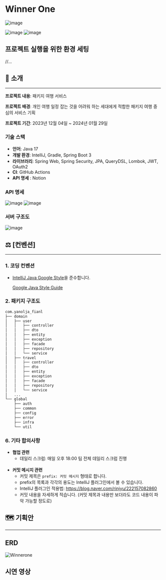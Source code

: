 # Winner One

![image](https://github.com/yanolja-finalproject/Backend/assets/87019291/51b20a20-5cdc-49ba-87c7-571c363c97a9)

![image](https://github.com/yanolja-finalproject/Backend/assets/87019291/092e3f1b-5427-4790-8845-74927c5991ce)
![image](https://github.com/yanolja-finalproject/Backend/assets/87019291/8d2b94ca-97a5-4f67-9e06-92eadf6a93c5)



## 프로젝트 실행을 위한 환경 세팅

//...

## 📍 소개

***
**프로젝트 내용**: 패키지 여행 서비스

**프로젝트 배경**: 개인 여행 일정 잡는 것을 어려워 하는 세대에게 적합한 패키지 여행 중심의 서비스 기획

**프로젝트 기간**: 2023년 12월 04일 ~ 2024년 01월 29일

### 기술 스택

- **언어**: Java 17
- **개발 환경**: IntelliJ, Gradle, Spring Boot 3
- **라이브러리**: Spring Web, Spring Security, JPA, QueryDSL, Lombok, JWT, OAuth2
- **CI**: GitHub Actions
- **API 명세** : Notion

### API 명세
![image](https://github.com/yanolja-finalproject/Backend/assets/87019291/71805583-c1e2-4883-b761-473672e91455)
![image](https://github.com/yanolja-finalproject/Backend/assets/87019291/139938cb-d313-415e-b3f1-0aab5950857f)

### 서버 구조도
![image](https://github.com/yanolja-finalproject/Backend/assets/87019291/5f617311-8d6d-43c5-b292-0fe59177deee)


## ⚖️ [컨벤션]

----

### 1. 코딩 컨벤션

- [IntelliJ Java Google Style](https://github.com/google/styleguide/blob/gh-pages/intellij-java-google-style.xml)을 준수합니다.
    
    [Google Java Style Guide](https://google.github.io/styleguide/javaguide.html)
    
### 2. 패키지 구조도

```bash
com.yanolja_fianl
├── domain
│   ├── user
│   │   ├── controller
│   │   ├── dto
│   │   ├── entity
│   │   ├── exception
│   │   ├── facade
│   │   ├── repository
│   │   └── service
│   ├── travel
│   │   ├── controller
│   │   ├── dto
│   │   ├── entity
│   │   ├── exception
│   │   ├── facade
│   │   ├── repository
│   │   └── service
│   ...
└── global
    ├── auth
    ├── common
    ├── config
    ├── error
    ├── infra
    └── util
```

### 6. 기타 합의사항

- **협업 관련**
    - 데일리 스크럼: 매일 오후 18:00 팀 전체 데일리 스크럼 진행
      <br><br>
- **커밋 메시지 관련**
    - 커밋 제목은 `prefix: 커밋 메시지` 형태로 합니다.
    - prefix의 목록과 각각의 용도는 IntelliJ 플러그인에서 볼 수 있습니다.
    - IntelliJ 플러그인 적용법: https://blog.naver.com/rinjyu/222157082860
    - 커밋 내용을 자세하게 적습니다. (커밋 제목과 내용만 보더라도 코드 내용이 파악 가능할 정도로)

## 🗺️ 기획안

---

## ERD
![Winnerone](https://github.com/yanolja-finalproject/Backend/assets/87019291/94fa3373-0bda-420a-b896-f055d07b5fea)

## 시연 영상

